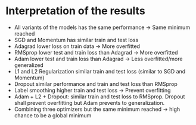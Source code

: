 # Interpretation of the results

- All variants of the models has the same performance -> Same minimum reached
- SGD and Momentum has similar train and test loss
- Adagrad lower loss on train data -> More overfitted
- RMSprop lower test and train loss than Adagrad -> More overfitted
- Adam lower test and train loss than Adagrad -> Less overfitted/more generalized
- L1 and L2 Regularization similar train and test loss (similar to SGD and Momentum)
- Dropout similar performance and train and test loss than RMSprop
- Label smoothing higher train and test loss -> Prevent overfitting
- Adam + L2 + Dropout: similar train and test loss to RMSprop. Dropout shall prevent overfitting but Adam prevents to generalization.
- Combining three optimizers but the same minimum reached -> high chance to be a global minimum

